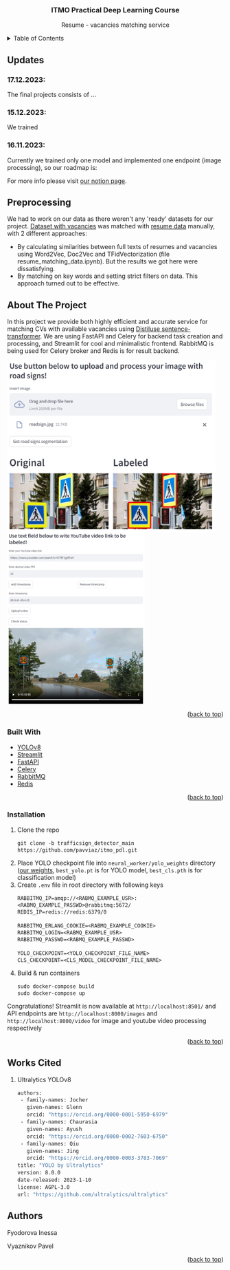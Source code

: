 <div id="top"></div>

<!-- PROJECT LOGO -->
<br />
<div align="center">

<h3 align="center">ITMO Practical Deep Learning Course</h3>

  <p align="center">
    Resume - vacancies matching service
    <!-- <br />
    <a href="">View Demo</a>
    ·
    <a href="">Report Bug</a>
    ·
    <a href="">Request Feature</a> -->
  </p>
</div>

<!-- TABLE OF CONTENTS -->
<details>
  <summary>Table of Contents</summary>
  <ol>
    <li>
      <a href="#updates">Updates</a>
    </li>
     <li>
      <a href="#preprocessing">preprocessing</a>
    </li>
    <li>
      <a href="#about-the-project">About The Project</a>
      <ul>
        <li><a href="#built-with">Built With</a></li>
      </ul>
    </li>
    <li>
      <a href="#getting-started">Getting Started</a>
      <ul>
        <li><a href="#prerequisites">Prerequisites</a></li>
        <li><a href="#installation">Installation</a></li>
      </ul>
    </li>
    <li><a href="#works-cited">Works Cited</a></li>
    <li><a href="#acknowledgments">Acknowledgments</a></li>
  </ol>
</details>

<!-- UPDATES -->
## Updates 

### 17.12.2023:
The final projects consists of ...

### 15.12.2023:
We trained 

### 16.11.2023:
Currently we trained only one model and implemented one endpoint (image processing), so our roadmap is:
 

For more info please visit <a href="https://puffy-power-aa4.notion.site/Team-19-Traffic-Signs-Recognition-ee2c3f596a6044a69077984fbe6354d8">our notion page</a>.
<!-- preprocessing -->
## Preprocessing
We had to work on our data as there weren't any 'ready' datasets for our project. <a href="https://www.kaggle.com/datasets/vyacheslavpanteleev1/hhru-it-vacancies-from-20211025-to-20211202">Dataset with vacancies</a> was matched with <a href="https://drive.google.com/file/d/1ikA_Ht45fXD2w5dWZ9sGTSRl-UNeCVub/view?usp=share_link">resume data</a> manually, with 2 different approaches:
* By calculating similarities between full texts of resumes and vacancies using Word2Vec, Doc2Vec and TFidVectorization (file resume_matching_data.ipynb). But the results we got here were dissatisfying.
* By matching on key words and setting strict filters on data. This approach turned out to be effective.

<!-- ABOUT THE PROJECT -->
## About The Project

In this project we provide both highly efficient and accurate service for matching CVs with available vacancies using <a href="https://huggingface.co/sentence-transformers/distiluse-base-multilingual-cased-v1">Distiluse sentence-transformer</a>. We are using FastAPI and Celery for backend task creation and processing, and Streamlit for cool and minimalistic frontend. RabbitMQ is being used for Celery broker and Redis is for result backend.

<img src="example_images/service_example.png" height=400 align = "center"/>
<img src="example_images/labeled_video.png" height=400 align = "center"/>

<p align="right">(<a href="#top">back to top</a>)</p>

### Built With

* [YOLOv8](https://ultralytics.com/yolov8)
* [Streamlit](https://streamlit.io/)
* [FastAPI](https://fastapi.tiangolo.com/)
* [Celery](https://docs.celeryq.dev/en/stable/)
* [RabbitMQ](https://www.rabbitmq.com/)
* [Redis](https://redis.io/)

<p align="right">(<a href="#top">back to top</a>)</p>

<!-- GETTING STARTED -->

### Installation

1. Clone the repo
   ```
   git clone -b trafficsign_detector_main https://github.com/pavviaz/itmo_pdl.git
   ```
2. Place YOLO checkpoint file into `neural_worker/yolo_weights` directory (<a href="https://disk.yandex.ru/d/7HrluCKflrv_0w">our weights</a>, `best_yolo.pt` is for YOLO model, `best_cls.pth` is for classification model)
3. Create `.env` file in root directory with following keys
    ```
    RABBITMQ_IP=amqp://<RABMQ_EXAMPLE_USR>:<RABMQ_EXAMPLE_PASSWD>@rabbitmq:5672/
    REDIS_IP=redis://redis:6379/0

    RABBITMQ_ERLANG_COOKIE=<RABMQ_EXAMPLE_COOKIE>
    RABBITMQ_LOGIN=<RABMQ_EXAMPLE_USR>
    RABBITMQ_PASSWD=<RABMQ_EXAMPLE_PASSWD>

    YOLO_CHECKPOINT=<YOLO_CHECKPOINT_FILE_NAME>
    CLS_CHECKPOINT=<CLS_MODEL_CHECKPOINT_FILE_NAME>
    ``` 
4. Build & run containers
   ```
   sudo docker-compose build
   sudo docker-compose up
   ```
Congratulations! Streamlit is now available at `http://localhost:8501/` and API endpoints are `http://localhost:8000/images` and `http://localhost:8000/video` for image and youtube video processing respectively

<p align="right">(<a href="#top">back to top</a>)</p>

<!-- Works Cited -->
## Works Cited

1. Ultralytics YOLOv8
   
   ```sh
   authors:
    - family-names: Jocher
      given-names: Glenn
      orcid: "https://orcid.org/0000-0001-5950-6979"
    - family-names: Chaurasia
      given-names: Ayush
      orcid: "https://orcid.org/0000-0002-7603-6750"
    - family-names: Qiu
      given-names: Jing
      orcid: "https://orcid.org/0000-0003-3783-7069"
   title: "YOLO by Ultralytics"
   version: 8.0.0
   date-released: 2023-1-10
   license: AGPL-3.0
   url: "https://github.com/ultralytics/ultralytics"
   ```

<!-- CONTACT -->
## Authors

Fyodorova Inessa

Vyaznikov Pavel

<p align="right">(<a href="#top">back to top</a>)</p>
